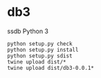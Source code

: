 # db3
ssdb Python 3

```
python setup.py check
python setup.py install
python setup.py sdist
twine upload dist/*
twine upload dist/db3-0.0.1*
```